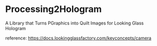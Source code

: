 # Processing2Hologram
 A Library that Turns PGraphics into Quilt Images for Looking Glass Hologram

reference:
https://docs.lookingglassfactory.com/keyconcepts/camera
